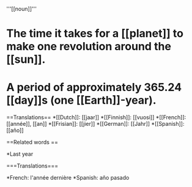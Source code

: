 '''[[noun]]'''

# The time it takes for a [[planet]] to make one revolution around the [[sun]].
# A period of approximately 365.24 [[day]]s (one [[Earth]]-year).

==Translations==
*[[Dutch]]: [[jaar]]
*[[Finnish]]: [[vuosi]]
*[[French]]: [[année]], [[an]]
*[[Frisian]]: [[jier]]
*[[German]]: [[Jahr]]
*[[Spanish]]: [[año]]

==Related words ==

*Last year

===Translations===

*French: l'année dernière
*Spanish: año pasado